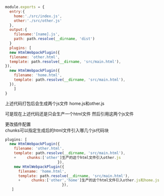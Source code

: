 

```javascript
module.exports = {
  entry:{ 
    home:'./src/index.js',
    other:'./src/other.js'
  },
  output:{
    filename:'[name].js',
    path: path.resolve(__dirname, 'dist')
  }
  plugins: [
  new HtmlWebpackPlugin({
  filename: 'other.html',
  template: path.resolve(__dirname, 'src/main.html'),
}),
  new HtmlWebpackPlugin({
    filename: 'home.html',
    template: path.resolve(__dirname, 'src/main.html'),
  }),
    ]
}

```
上述代码打包后会生成两个js文件  home.js和other.js 

可是现在上述代码还是只会生产一个html文件 然后引用这两个js文件

更改插件配置<br />chunks可以指定生成后的html文件引入哪几个js代码块
```javascript
plugins: [
  new HtmlWebpackPlugin({
    filename: 'other.html',
    template: path.resolve(__dirname, 'src/main.html'),
    +     chunks:['other']生产的这个html文件引入other.js
                        }),
    new HtmlWebpackPlugin({
      filename: 'home.html',
      template: path.resolve(__dirname, 'src/main.html'),
      +     chunks:['other','home']生产的这个html文件引入other.js和home.js
                          }),
   ]
```
